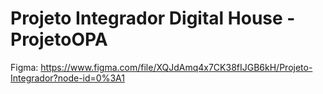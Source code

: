 # Projeto Integrador Digital House - ProjetoOPA

Figma: https://www.figma.com/file/XQJdAmq4x7CK38fIJGB6kH/Projeto-Integrador?node-id=0%3A1
